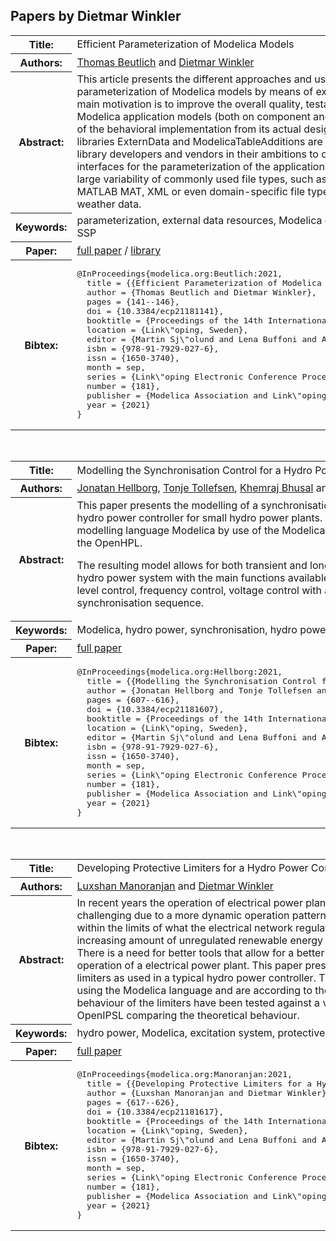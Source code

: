 ## Papers by Dietmar Winkler
<table><tr><th>Title:</th>
<td>Efficient Parameterization of Modelica Models</td>
</tr>
<tr><th>Authors:</th>
<td>
<a href="/proceedings/authors/ThomasBeutlich">Thomas Beutlich</a> and <a href="/proceedings/authors/DietmarWinkler">Dietmar Winkler</a></td>
</tr>
<tr><th>Abstract:</th>
<td>This article presents the different approaches and use cases for efficient parameterization of Modelica models by means of external data resources. The main motivation is to improve the overall quality, testability and reusability of Modelica application models (both on component and system level) by a separation of the behavioral implementation from its actual design parameters. The Modelica libraries ExternData and ModelicaTableAdditions are freely available to support library developers and vendors in their ambitions to offer clean and dedicated interfaces for the parameterization of the application models and to benefit from a large variability of commonly used file types, such as CSV, Excel, HDF, JSON, MATLAB MAT, XML or even domain-specific file types such as for tire properties or weather data.</td></tr>
<tr><th>Keywords:</th>
<td>parameterization, external data resources, Modelica external function interface, SSP</td></tr>
<tr><th>Paper:</th>
<td><a href="https://doi.org/10.3384/ecp21181141">full paper</a> / <a href="https://github.com/modelica-3rdparty/ExternData">library</a></td>
</tr>
<tr><th>Bibtex:</th>
<td><pre>
@InProceedings{modelica.org:Beutlich:2021,
  title = {{Efficient Parameterization of Modelica Models}},
  author = {Thomas Beutlich and Dietmar Winkler},
  pages = {141--146},
  doi = {10.3384/ecp21181141},
  booktitle = {Proceedings of the 14th International Modelica Conference},
  location = {Link\&quot;oping, Sweden},
  editor = {Martin Sj\&quot;olund and Lena Buffoni and Adrian Pop and Lennart Ochel},
  isbn = {978-91-7929-027-6},
  issn = {1650-3740},
  month = sep,
  series = {Link\&quot;oping Electronic Conference Proceedings},
  number = {181},
  publisher = {Modelica Association and Link\&quot;oping University Electronic Press},
  year = {2021}
}
</pre></td></tr>
</table><br>

<table><tr><th>Title:</th>
<td>Modelling the Synchronisation Control for a Hydro Power Controller</td>
</tr>
<tr><th>Authors:</th>
<td>
<a href="/proceedings/authors/JonatanHellborg">Jonatan Hellborg</a>, <a href="/proceedings/authors/TonjeTollefsen">Tonje Tollefsen</a>, <a href="/proceedings/authors/KhemrajBhusal">Khemraj Bhusal</a> and <a href="/proceedings/authors/DietmarWinkler">Dietmar Winkler</a></td>
</tr>
<tr><th>Abstract:</th>
<td>This paper presents the modelling of a synchronisation control as used inside a typical hydro power controller for small hydro power plants.
It was built using the open-source modelling language Modelica by use of the Modelica Standard Library, the OpenIPSL and the OpenHPL.<br>

The resulting model allows for both transient and long-term simulations for the complete hydro power system with the main functions available and working.
This includes water-level control, frequency control, voltage control with a power factor control and the synchronisation sequence.</td></tr>
<tr><th>Keywords:</th>
<td>Modelica, hydro power, synchronisation, hydro power controller</td></tr>
<tr><th>Paper:</th>
<td><a href="https://doi.org/10.3384/ecp21181607">full paper</a></td>
</tr>
<tr><th>Bibtex:</th>
<td><pre>
@InProceedings{modelica.org:Hellborg:2021,
  title = {{Modelling the Synchronisation Control for a Hydro Power Controller}},
  author = {Jonatan Hellborg and Tonje Tollefsen and Khemraj Bhusal and Dietmar Winkler},
  pages = {607--616},
  doi = {10.3384/ecp21181607},
  booktitle = {Proceedings of the 14th International Modelica Conference},
  location = {Link\&quot;oping, Sweden},
  editor = {Martin Sj\&quot;olund and Lena Buffoni and Adrian Pop and Lennart Ochel},
  isbn = {978-91-7929-027-6},
  issn = {1650-3740},
  month = sep,
  series = {Link\&quot;oping Electronic Conference Proceedings},
  number = {181},
  publisher = {Modelica Association and Link\&quot;oping University Electronic Press},
  year = {2021}
}
</pre></td></tr>
</table><br>

<table><tr><th>Title:</th>
<td>Developing Protective Limiters for a Hydro Power Controller in Modelica</td>
</tr>
<tr><th>Authors:</th>
<td>
<a href="/proceedings/authors/LuxshanManoranjan">Luxshan Manoranjan</a> and <a href="/proceedings/authors/DietmarWinkler">Dietmar Winkler</a></td>
</tr>
<tr><th>Abstract:</th>
<td>In recent years the operation of electrical power plants has become more and more challenging due to a more dynamic operation pattern in order to keep the voltage quality within the limits of what the electrical network regulators allow.
This is due to the ever increasing amount of unregulated renewable energy (e.g., wind, solar, tidal power).
There is a need for better tools that allow for a better and more accurate simulation of the operation of a electrical power plant.
This paper presents the development of protective limiters as used in a typical hydro power controller.
The limiters have been implemented using the Modelica language and are  according to the IEEE Std 421.5-201.
The behaviour of the limiters have been tested against a verified generator model of the OpenIPSL comparing the theoretical behaviour.</td></tr>
<tr><th>Keywords:</th>
<td>hydro power, Modelica, excitation system, protective controller, limiter</td></tr>
<tr><th>Paper:</th>
<td><a href="https://doi.org/10.3384/ecp21181617">full paper</a></td>
</tr>
<tr><th>Bibtex:</th>
<td><pre>
@InProceedings{modelica.org:Manoranjan:2021,
  title = {{Developing Protective Limiters for a Hydro Power Controller in Modelica}},
  author = {Luxshan Manoranjan and Dietmar Winkler},
  pages = {617--626},
  doi = {10.3384/ecp21181617},
  booktitle = {Proceedings of the 14th International Modelica Conference},
  location = {Link\&quot;oping, Sweden},
  editor = {Martin Sj\&quot;olund and Lena Buffoni and Adrian Pop and Lennart Ochel},
  isbn = {978-91-7929-027-6},
  issn = {1650-3740},
  month = sep,
  series = {Link\&quot;oping Electronic Conference Proceedings},
  number = {181},
  publisher = {Modelica Association and Link\&quot;oping University Electronic Press},
  year = {2021}
}
</pre></td></tr>
</table><br>

